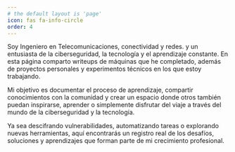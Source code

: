 ```yaml
---
# the default layout is 'page'
icon: fas fa-info-circle
order: 4
---
```


Soy Ingeniero en Telecomunicaciones, conectividad y redes. y un entusiasta de la ciberseguridad, la tecnología y el aprendizaje constante.
En esta página comparto writeups de máquinas que he completado, además de proyectos personales y experimentos técnicos en los que estoy trabajando.

Mi objetivo es documentar el proceso de aprendizaje, compartir conocimientos con la comunidad y crear un espacio donde otros también puedan inspirarse, aprender o simplemente disfrutar del viaje a través del mundo de la ciberseguridad y la tecnología.

Ya sea descifrando vulnerabilidades, automatizando tareas o explorando nuevas herramientas, aquí encontrarás un registro real de los desafíos, soluciones y aprendizajes que forman parte de mi crecimiento profesional.
